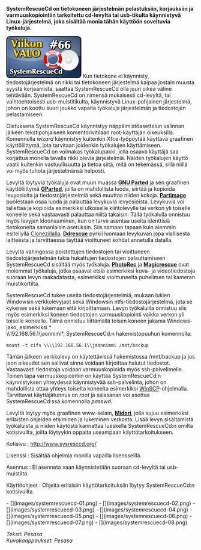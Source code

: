 <!--
Title: SystemRescueCD
Week: 2x14
Number: 66
Date: 2012/04/01 12:00
Pageimage: valo66-systemrescuecd.png
Tags: Kaikki alustat,Ylläpito,Järjestelmä
-->

**SystemRescueCd on tietokoneen järjestelmän pelastuksiin, korjauksiin
ja varmuuskopiointiin tarkoitettu cd-levyltä tai usb-tikulta käynnistyvä
Linux-järjestelmä, joka sisältää monia tähän käyttöön soveltuvia
työkaluja.**

![](images/valo66-systemrescuecd.png "fig:valo66-systemrescuecd.png") Kun
tietokone ei käynnisty, tiedostojärjestelmä on rikki tai tietokoneen
järjestelmä kaipaa jostain muusta syystä korjaamista, saattaa
SystemRescueCd olla juuri oikea väline tehtävään. SystemRescueCd on
nimensä mukaisesti cd-levyltä, tai vaihtoehtoisesti usb-muistitikulta,
käynnistyvä Linux-pohjainen järjestelmä, johon on koottu suuri joukko
vapaita työkaluja järjestelmän ja tiedostojen pelastamiseen.

Oletuksena SystemRescueCd käynnistyy näppäimistöasettelun valinnan
jälkeen tekstipohjaiseen komentorivitilaan root-käyttäjän oikeuksilla.
Komennolla *wizard* käynnistyy kuitenkin Xfce-työpöytää käyttävä
graafinen käyttöliittymä, jota tarvitaan joidenkin työkalujen
käyttämiseen. SystemRescueCd on voimakas työkalupakki, jolla osaava
käyttäjä saa korjattua monella tavalla rikki olevia järjestelmiä. Näiden
työkalujen käyttö vaatii kuitenkin vastuullisuutta ja tietoa siitä, mitä
on tekemässä, sillä niillä voi myös tuhota järjestelmänsä helposti.

Levyltä löytyviä työkaluja ovat muun muassa **[GNU
Parted](http://www.gnu.org/software/parted/)** ja sen graafinen
käyttöliittymä **[GParted](http://gparted.sourceforge.net/)**, joilla on
mahdollista luoda, siirtää ja kopioida levyosioita ja
tiedostojärjestelmiä sekä muuttaa niiden kokoja.
**[Partimage](http://www.partimage.org/Main_Page)** puolestaan osaa
luoda ja palauttaa levykuvia levyosioista. Levykuvia voi tallettaa ja
kopioida esimerkiksi ulkoiselle kiintolevylle tai verkon yli toiselle
koneelle sekä vastaavasti palauttaa niiltä takaisin. Tällä työkalulla
onnistuu myös levyjen kloonaaminen, kun on tarve asentaa useita
identtisiä tietokoneita samanlaisin asetuksin. Siis samaan tapaan kuin
aiemmin esitellyllä [Clonezillalla](Clonezilla "wikilink").
**[Ddrescue](http://www.gnu.org/software/ddrescue/ddrescue.html)**
pyrkii luomaan levykuvan jopa viallisesta laitteesta ja tarvittaessa
täyttää vioittuneet kohdat annetulla datalla.

Levyltä vahingossa poistettujen tiedostojen tai vioittuneen
tiedostojärjestelmän takia hukattujen tiedostojen palauttamiseen
SystemRescueCd sisältää myös työkaluja.
**[PhotoRec](http://www.cgsecurity.org/wiki/PhotoRec)** ja
**[Magicrescue](http://www.itu.dk/~jobr/magicrescue/)** ovat molemmat
työkaluja, jotka osaavat etsiä esimerkiksi kuva- ja videotiedostoja
suoraan levyn raakadatasta, esimerkiksi vioittuneelta puhelimen tai
kameran muistikortilta.

SystemRescueCd tukee useita tiedostojärjestelmiä, mukaan lukien
Windowsin verkkolevyjaot sekä Windowsin ntfs-tiedostojärjestelmä, jota
se kykenee sekä lukemaan että kirjoittamaan. Levyn työkaluilla onnistuu
siis myös esimerkiksi koneen tiedostojen varmuuskopiointi vaikka verkon
yli toiselle koneelle. Tämä onnistuu liittämällä toisen koneen jakama
Windows-jako, esimerkiksi * <br />\\\192.168.56.1\\jaonnimi*, SystemRescueCd:n
hakemistopuuhun komennolla:

```
mount -t cifs \\\\192.168.56.1\\jaonnimmi /mnt/backup
```

Tämän jälkeen verkkolevy on käytettävissä hakemistossa /mnt/backup ja
jos jaon oikeudet sen sallivat sinne voidaan kirjoittaa halutut
tiedostot. Vastaavasti tiedostoja voidaan varmuuskopioida myös
ssh-palvelimelle. Toinen tapa varmuuskopiointiin on käyttää
SystemRescueCd:n käynnistyksen yhteydessä käynnistyvää ssh-palvelinta,
johon on mahdollista ottaa yhteys toiselta koneelta esimerkiksi
[WinSCP](WinSCP "wikilink")-ohjelmalla. Tarvittavat käyttäjätunnus on
*root* ja salasanan voi asettaa SystemRescueCd:ssä komennolla *passwd*.

Levyltä löytyy myös graafinen www-selain,
**[Midori](http://www.twotoasts.de/index.php?/pages/midori_summary.html)**,
jolla sujuu esimerkiksi erilaisten ohjeiden etsiminen ja lukeminen
verkosta. Lisää levyn sisältämistä työkaluista ja niiden käytöstä
kannattaa lueskella SystemRescueCd:n omilta kotisivuilta, joilta
löytyykin oppaita useampaan käyttötarkoitukseen.

Kotisivu
:   <http://www.sysresccd.org/>

Lisenssi
:   Sisältää ohjelmia monilla vapailla lisensseillä.

Asennus
:   Ei asenneta vaan käynnistetään suoraan cd-levyltä tai usb-muistilta.

Käyttöohjeet
:   Ohjeita erilaisiin käyttötarkoituksiin löytyy SystemRescueCd:n
    kotisivuilta.

<div class="psgallery" markdown="1">
-   [](images/systemrescuecd-01.png)
-   [](images/systemrescuecd-02.png)
-   [](images/systemrescuecd-03.png)
-   [](images/systemrescuecd-04.png)
-   [](images/systemrescuecd-05.png)
-   [](images/systemrescuecd-06.png)
-   [](images/systemrescuecd-07.png)
-   [](images/systemrescuecd-08.png)
</div>

*Teksti: Pesasa* <br />
*Kuvakaappaukset: Pesasa*
